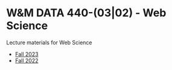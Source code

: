 # W&M DATA 440-(03|02) - Web Science 
Lecture materials for Web Science

* [Fall 2023](fall-2023/README.md)
* [Fall 2022](fall-2022/README.md)
